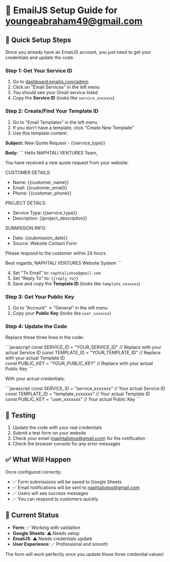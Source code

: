 # 📧 EmailJS Setup Guide for youngeabraham49@gmail.com

## 🎯 Quick Setup Steps

Since you already have an EmailJS account, you just need to get your credentials and update the code.

### Step 1: Get Your Service ID
1. Go to [dashboard.emailjs.com/admin](https://dashboard.emailjs.com/admin)
2. Click on "Email Services" in the left menu
3. You should see your Gmail service listed
4. Copy the **Service ID** (looks like `service_xxxxxxx`)

### Step 2: Create/Find Your Template ID
1. Go to "Email Templates" in the left menu
2. If you don't have a template, click "Create New Template"
3. Use this template content:

**Subject:** New Quote Request - {{service_type}}

**Body:**
\`\`\`
Hello NAPHTALI VENTURES Team,

You have received a new quote request from your website:

CUSTOMER DETAILS:
- Name: {{customer_name}}
- Email: {{customer_email}}
- Phone: {{customer_phone}}

PROJECT DETAILS:
- Service Type: {{service_type}}
- Description: {{project_description}}

SUBMISSION INFO:
- Date: {{submission_date}}
- Source: Website Contact Form

Please respond to the customer within 24 hours.

Best regards,
NAPHTALI VENTURES Website System
\`\`\`

4. Set "To Email" to: `naphtaliotoo@gmail.com`
5. Set "Reply To" to: `{{reply_to}}`
6. Save and copy the **Template ID** (looks like `template_xxxxxxx`)

### Step 3: Get Your Public Key
1. Go to "Account" → "General" in the left menu
2. Copy your **Public Key** (looks like `user_xxxxxxx`)

### Step 4: Update the Code
Replace these three lines in the code:

\`\`\`javascript
const SERVICE_ID = "YOUR_SERVICE_ID" // Replace with your actual Service ID
const TEMPLATE_ID = "YOUR_TEMPLATE_ID" // Replace with your actual Template ID  
const PUBLIC_KEY = "YOUR_PUBLIC_KEY" // Replace with your actual Public Key
\`\`\`

With your actual credentials:

\`\`\`javascript
const SERVICE_ID = "service_xxxxxxx" // Your actual Service ID
const TEMPLATE_ID = "template_xxxxxxx" // Your actual Template ID  
const PUBLIC_KEY = "user_xxxxxxx" // Your actual Public Key
\`\`\`

## 🧪 Testing
1. Update the code with your real credentials
2. Submit a test form on your website
3. Check your email (naphtaliotoo@gmail.com) for the notification
4. Check the browser console for any error messages

## ✅ What Will Happen
Once configured correctly:
- ✅ Form submissions will be saved to Google Sheets
- ✅ Email notifications will be sent to naphtaliotoo@gmail.com
- ✅ Users will see success messages
- ✅ You can respond to customers quickly

## 🔧 Current Status
- **Form**: ✅ Working with validation
- **Google Sheets**: ⚠️ Needs setup
- **EmailJS**: ⚠️ Needs credentials update
- **User Experience**: ✅ Professional and smooth

The form will work perfectly once you update those three credential values!
